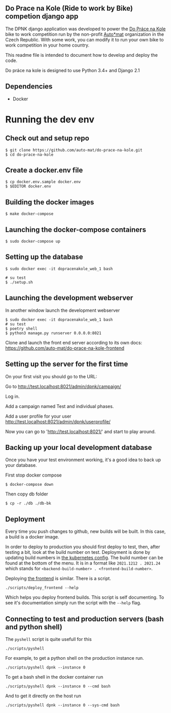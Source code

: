 Do Prace na Kole (Ride to work by Bike) competion django app
------------------------------------------------------------

The DPNK django application was developed to power the [Do Práce na Kole](https://www.dopracenakole.cz) bike to work competition run by the non-profit [Auto*mat](https://www.auto-mat.cz/) organization in the Czech Republic. With some work, you can modify it to run your own bike to work competition in your home country.

This readme file is intended to document how to develop and deploy the code.

Do práce na kole is designed to use Python 3.4+ and Django 2.1

Dependencies
------------

 - Docker

Running the dev env
===================

Check out and setup repo
------------------------

    $ git clone https://github.com/auto-mat/do-prace-na-kole.git
    $ cd do-prace-na-kole

Create a docker.env file
------------------------

    $ cp docker.env.sample docker.env
    $ $EDITOR docker.env
    
Building the docker images
--------------------------

    $ make docker-compose

Launching the docker-compose containers
---------------------------------------

    $ sudo docker-compose up
    
Setting up the database
---------------------

    $ sudo docker exec -it dopracenakole_web_1 bash

    # su test
    $ ./setup.sh

Launching the development webserver
------------------------------------

In another window launch the development webserver

    $ sudo docker exec -it dopracenakole_web_1 bash
    # su test
    $ poetry shell
    $ python3 manage.py runserver 0.0.0.0:8021
    
Clone and launch the front end server according to its own docs: https://github.com/auto-mat/do-prace-na-kole-frontend
    


Setting up the server for the first time
----------------------------------------

On your first visit you should go to the URL:

Go to <http://test.localhost:8021/admin/dpnk/campaign/>

Log in.

Add a campaign named Test and individual phases.

Add a user profile for your user <http://test.localhost:8021/admin/dpnk/userprofile/>

Now you can go to 'http://test.localhost:8021/' and start to play around.

Backing up your local development database
---------------------------------------------------

Once you have your test environment working, it's a good idea to back up your database.

First stop docker compose

    $ docker-compose down

Then copy db folder

    $ cp -r ./db ./db-bk



Deployment
------------

Every time you push changes to github, new builds will be built. In this case, a build is a docker image. 

In order to deploy to production you should first deploy to test, then, after testing a bit, look at the build number on test. Deployment is done by updating build numbers in [the kubernetes config](https://github.com/auto-mat/k8s).  The build number can be found at the bottom of the menu. It is in a format like ` 2021.1212 . 2021.24 ` which stands for `<backend-build-number> . <frontend-build-number>`.

Deploying [the frontend](https://github.com/auto-mat/do-prace-na-kole-frontend) is similar. There is a script.

```
./scripts/deploy_frontend --help
```

Which helps you deploy frontend builds. This script is self documenting. To see it's documentation simply run the script with the `--help` flag.

Connecting to test and production servers (bash and python shell)
------------------------------------------------------------------------------

The `pyshell` script is quite usefull for this

```
./scripts/pyshell
```

For example, to get a python shell on the production instance run.

```
./scripts/pyshell dpnk --instance 0
```

To get a bash shell in the docker container run

```
./scripts/pyshell dpnk --instance 0 --cmd bash
```

And to get it directly on the host run

```
./scripts/pyshell dpnk --instance 0 --sys-cmd bash
```
